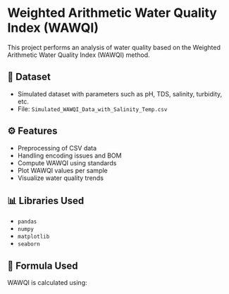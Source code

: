 # Weighted Arithmetic Water Quality Index (WAWQI)

This project performs an analysis of water quality based on the Weighted Arithmetic Water Quality Index (WAWQI) method.

## 📂 Dataset
- Simulated dataset with parameters such as pH, TDS, salinity, turbidity, etc.
- File: `Simulated_WAWQI_Data_with_Salinity_Temp.csv`

## ⚙️ Features
- Preprocessing of CSV data
- Handling encoding issues and BOM
- Compute WAWQI using standards
- Plot WAWQI values per sample
- Visualize water quality trends

## 📊 Libraries Used
- `pandas`
- `numpy`
- `matplotlib`
- `seaborn`

## 🧮 Formula Used

WAWQI is calculated using:

